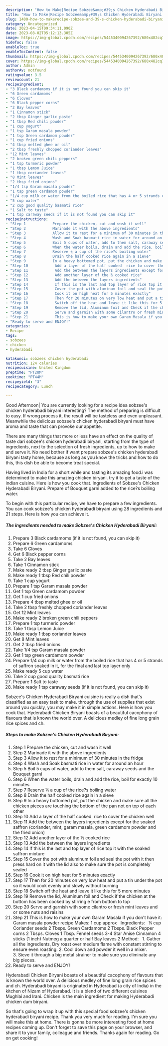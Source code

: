 ```yaml
---
description: "How to Make|Recipe Sobzee&amp;#39;s Chicken Hyderabadi Biryani {That is Delicious"
title: "How to Make|Recipe Sobzee&amp;#39;s Chicken Hyderabadi Biryani {That is Delicious"
slug: 1400-how-to-makerecipe-sobzee-and-39-s-chicken-hyderabadi-biryani-that-is-delicious
category: Uncategorized
date: 2023-04-15T09:34:11.090Z
date: 2023-08-02T05:12:13.305Z
image: https://img-global.cpcdn.com/recipes/5445340094267392/680x482cq70/sobzees-chicken-hyderabadi-biryani-recipe-main-photo.jpg
hideToc: false
enableToc: true
enableTocContent: false
thumbnail: https://img-global.cpcdn.com/recipes/5445340094267392/680x482cq70/sobzees-chicken-hyderabadi-biryani-recipe-main-photo.jpg
cover: https://img-global.cpcdn.com/recipes/5445340094267392/680x482cq70/sobzees-chicken-hyderabadi-biryani-recipe-main-photo.jpg
author: Admin
authorAv: notfound
ratingvalue: 3.5
reviewcount: 21
recipeingredient:
- "3 Black cardamoms if it is not found you can skip it"
- "6 Green cardamoms"
- "6 Cloves"
- "6 Black pepper corns"
- "2 Bay leaves"
- "1 Cinnamon stick"
- "2 tbsp Ginger garlic paste"
- "1 tbsp Red chili powder"
- "1 cup yogurt"
- "1 tsp Garam masala powder"
- "1 tsp Green cardamom powder"
- "1 cup fried onions"
- "4 tbsp melted ghee or oil"
- "2 tbsp freshly chopped coriander leaves"
- "12 Mint leaves"
- "2 broken green chili peppers"
- "1 tsp turmeric powder"
- "1 tbsp Lemon Juice"
- "1 tbsp coriander leaves"
- "8 Mint leaves"
- "2 tbsp fried onions"
- "1/4 tsp Garam masala powder"
- "1 tsp green cardamom powder"
- "1/4 cup milk or water from the boiled rice that has 4 or 5 strands of saffron soaked in it for the final and last top layer only"
- "5 cup water"
- "2 cup good quality basmati rice"
- "1 Salt to taste"
- "1 tsp caraway seeds if it is not found you can skip it"
recipeinstructions:
- "Step 1            Prepare the chicken, cut and wash it well"
- "Step 2            Marinade it with the above ingredients"
- "Step 3            Allow it to rest for a minimum of 30 minutes in the fridge"
- "Step 4            Wash and Soak basmati rice in water for around an hour"
- "Step 5            Boil 5 cups of water, add to them salt, caraway seeds and the Bouquet garni"
- "Step 6            When the water boils, drain and add the rice, boil for exactly 10 minutes"
- "Step 7            Reserve ¼ a cup of the rice?s boiling water"
- "Step 8            Drain the half cooked rice again in a sieve"
- "Step 9            In a heavy bottomed pot, put the chicken and make sure all the chicken pieces are touching the bottom of the pan not on top of each other"
- "Step 10            Add a layer of the half cooked  rice to cover the chicken well"
- "Step 11            Add the between the layers ingredients except for the soaked saffron (coriander, mint, garam masala, green cardamom powder and the fried onion)"
- "Step 12            Add another layer of the ½ cooked rice"
- "Step 13            Add the between the layers ingredients"
- "Step 14            If this is the last and top layer of rice top it with the soaked saffron mixture"
- "Step 15            Cover the pot with aluminum foil and seal the pot with it then press hard on it with the lid also to make sure the pot is completely sealed"
- "Step 16            Cook it on high heat for 5 minutes exactly"
- "Step 17            Then for 20 minutes on very low heat and put a tin under the pot so it would cook evenly and slowly without burning"
- "Step 18            Switch off the heat and leave it like this for 5 more minutes"
- "Step 19            Remove the lid, Aluminum foil and Check if the chicken at the bottom has been cooked by stirring e from bottom to top"
- "Step 20            Serve and garnish with some cilantro or fresh mint leaves and or some nuts and raisins"
- "Step 21            This is how to make your own Garam Masala if you don&#39;t have it: Garam masala powder recipe Makes: 1 cup approx   Ingredients:   ¼ cup Coriander seeds 2 Tbsps. Green Cardamoms 2 Tbsps. Black Pepper corns 2 Tbsps. Cloves 1 Tbsp. Fennel seeds 3-4 Star Anise Cinnamon 4 sticks (1 inch) Nutmeg a quarter or half Bay leaves 2 Method:   1. Gather all the ingredients, Dry roast over medium flame with constant stirring to ensure even roasting. 2. Cool down and powder it well in a mixer. 3. Sieve it through a big metal strainer to make sure you eliminate any big pieces."
- "Ready to serve and ENJOY!"
categories:
- Recipe
tags:
- sobzees
- chicken
- hyderabadi

katakunci: sobzees chicken hyderabadi 
nutrition: 124 calories
recipecuisine: United Kingdom
preptime: "PT28M"
cooktime: "PT44M"
recipeyield: "3"
recipecategory: Lunch

---
```



Good Afternoon| You are currently looking for a recipe idea sobzee&#39;s chicken hyderabadi biryani interesting? The method of preparing is difficult to easy. If wrong process it, the result will be tasteless and even unpleasant. Meanwhile the delicious sobzee&#39;s chicken hyderabadi biryani must have aroma and taste that can provoke our appetite.






There are many things that more or less have an effect on the quality of taste dari sobzee&#39;s chicken hyderabadi biryani, starting from the type of ingredients, next to the selection of fresh ingredients, up to how to make and serve it. No need bother if want prepare sobzee&#39;s chicken hyderabadi biryani tasty home, because as long as you know the tricks and how to do this, this dish be able to become treat special.


Having lived in India for a short while and tasting its amazing food.i was determined to make this amazing chicken biryani. try it to get a taste of the indian cuisine. Here is how you cook that. Ingredients of Sobzee&#39;s Chicken Hyderabadi Biryani. Prepare of Bouquet garni added to the rice?s boiling water.


To begin with this particular recipe, we have to prepare a few ingredients. You can cook sobzee&#39;s chicken hyderabadi biryani using 28 ingredients and 21 steps. Here is how you can achieve it.

<!--inarticleads1-->

##### The ingredients needed to make Sobzee&#39;s Chicken Hyderabadi Biryani:

1. Prepare 3 Black cardamoms (if it is not found, you can skip it)
1. Prepare 6 Green cardamoms
1. Take 6 Cloves
1. Get 6 Black pepper corns
1. Take 2 Bay leaves
1. Take 1 Cinnamon stick
1. Make ready 2 tbsp Ginger garlic paste
1. Make ready 1 tbsp Red chili powder
1. Take 1 cup yogurt
1. Prepare 1 tsp Garam masala powder
1. Get 1 tsp Green cardamom powder
1. Get 1 cup fried onions
1. Prepare 4 tbsp melted ghee or oil
1. Take 2 tbsp freshly chopped coriander leaves
1. Get 12 Mint leaves
1. Make ready 2 broken green chili peppers
1. Prepare 1 tsp turmeric powder
1. Take 1 tbsp Lemon Juice
1. Make ready 1 tbsp coriander leaves
1. Get 8 Mint leaves
1. Get 2 tbsp fried onions
1. Take 1/4 tsp Garam masala powder
1. Get 1 tsp green cardamom powder
1. Prepare 1/4 cup milk or water from the boiled rice that has 4 or 5 strands of saffron soaked in it, for the final and last top layer only
1. Make ready 5 cup water
1. Take 2 cup good quality basmati rice
1. Prepare 1 Salt to taste
1. Make ready 1 tsp caraway seeds (if it is not found, you can skip it)


Sobzee&#39;s Chicken Hyderabadi Biryani cuisine is really a dish that&#39;s classified as an easy task to make. through the use of supplies that exist around you quickly, you may make it in simple actions. Here is how you cook that. Hyderabadi Chicken Biryani boasts of a beautiful cacophony of flavours that is known the world over. A delicious medley of fine long grain rice spices and ch. 

<!--inarticleads2-->

##### Steps to make Sobzee&#39;s Chicken Hyderabadi Biryani:

1. Step 1            Prepare the chicken, cut and wash it well
1. Step 2            Marinade it with the above ingredients
1. Step 3            Allow it to rest for a minimum of 30 minutes in the fridge
1. Step 4            Wash and Soak basmati rice in water for around an hour
1. Step 5            Boil 5 cups of water, add to them salt, caraway seeds and the Bouquet garni
1. Step 6            When the water boils, drain and add the rice, boil for exactly 10 minutes
1. Step 7            Reserve ¼ a cup of the rice?s boiling water
1. Step 8            Drain the half cooked rice again in a sieve
1. Step 9            In a heavy bottomed pot, put the chicken and make sure all the chicken pieces are touching the bottom of the pan not on top of each other
1. Step 10            Add a layer of the half cooked  rice to cover the chicken well
1. Step 11            Add the between the layers ingredients except for the soaked saffron (coriander, mint, garam masala, green cardamom powder and the fried onion)
1. Step 12            Add another layer of the ½ cooked rice
1. Step 13            Add the between the layers ingredients
1. Step 14            If this is the last and top layer of rice top it with the soaked saffron mixture
1. Step 15            Cover the pot with aluminum foil and seal the pot with it then press hard on it with the lid also to make sure the pot is completely sealed
1. Step 16            Cook it on high heat for 5 minutes exactly
1. Step 17            Then for 20 minutes on very low heat and put a tin under the pot so it would cook evenly and slowly without burning
1. Step 18            Switch off the heat and leave it like this for 5 more minutes
1. Step 19            Remove the lid, Aluminum foil and Check if the chicken at the bottom has been cooked by stirring e from bottom to top
1. Step 20            Serve and garnish with some cilantro or fresh mint leaves and or some nuts and raisins
1. Step 21            This is how to make your own Garam Masala if you don&#39;t have it: Garam masala powder recipe Makes: 1 cup approx   Ingredients:   ¼ cup Coriander seeds 2 Tbsps. Green Cardamoms 2 Tbsps. Black Pepper corns 2 Tbsps. Cloves 1 Tbsp. Fennel seeds 3-4 Star Anise Cinnamon 4 sticks (1 inch) Nutmeg a quarter or half Bay leaves 2 Method:   1. Gather all the ingredients, Dry roast over medium flame with constant stirring to ensure even roasting. 2. Cool down and powder it well in a mixer. 3. Sieve it through a big metal strainer to make sure you eliminate any big pieces.
1. Ready to serve and ENJOY!

Hyderabadi Chicken Biryani boasts of a beautiful cacophony of flavours that is known the world over. A delicious medley of fine long grain rice spices and ch. Hyderabadi biryani is originated in Hyderabad (a city of India) in the kitchen of Nizam of Hyderabad. It is a blend of two different cuisines Mughlai and Irani. Chicken is the main ingredient for making Hyderabadi chicken dum biryani. 

So that's going to wrap it up with this special food sobzee&#39;s chicken hyderabadi biryani recipe. Thank you very much for reading. I'm sure you will make this at home. There is gonna be more interesting food at home recipes coming up. Don't forget to save this page on your browser, and share it to your family, colleague and friends. Thanks again for reading. Go on get cooking!
